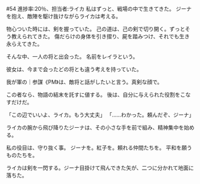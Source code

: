 #54 進捗率:20％、担当者:ライカ
私はずっと、戦場の中で生きてきた。
ジーナを抱え、敵陣を駆け抜けながらライカは考える。

物心ついた時には、剣を握っていた。
己の道は、己の剣で切り開く。ずっとそう教えられてきた。
傷だらけの身体を引き摺り、屍を踏みつけ、それでも生き永らえてきた。

そんな中、一人の将と出会った。
名前をレイラという。

彼女は、今まで会ったどの将とも違う考えを持っていた。


我が軍の｜参謀《PM》は、敵将と話がしたいと言う。真剣な顔で。

この者なら、物語の結末を託すに値する。
後は、自分に与えられた役割をこなすだけだ。

「この辺でいいよ、ライカ。もう大丈夫」
「……わかった。頼んだぞ、ジーナ」

ライカの腕から飛び降りたジーナは、その小さな手を前で組み、精神集中を始める。

私の役目は、守り抜く事。
ジーナを。紅子を。頼れる仲間たちを。
平和を願うものたちを。

ライカは剣を一閃する。ジーナ目掛けて飛んできた矢が、二つに分かれて地面に落ちた。